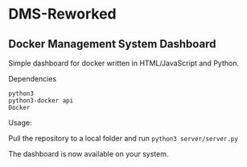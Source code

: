 # DMS-Reworked
## Docker Management System Dashboard
Simple dashboard for docker written in HTML/JavaScript and Python.

Dependencies
```
python3
python3-docker api
Docker
```
Usage:

Pull the repository to a local folder and run `python3 server/server.py`

The dashboard is now available on your system.
